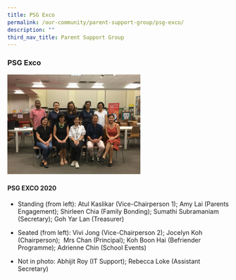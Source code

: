 ```yaml
---
title: PSG Exco
permalink: /our-community/parent-support-group/psg-exco/
description: ""
third_nav_title: Parent Support Group
---
```

### PSG Exco

<img src="/images/psgexco.png" style="width:60%">

#### PSG EXCO 2020
  

*   Standing (from left): Atul Kaslikar (Vice-Chairperson 1); Amy Lai (Parents Engagement); Shirleen Chia (Family Bonding); Sumathi Subramaniam (Secretary); Goh Yar Lan (Treasurer)

*   Seated (from left): Vivi Jong (Vice-Chairperson 2); Jocelyn Koh (Chairperson);  Mrs Chan (Principal); Koh Boon Hai (Befriender Programme); Adrienne Chin (School Events)
*   Not in photo: Abhijit Roy (IT Support); Rebecca Loke (Assistant Secretary)